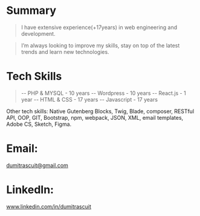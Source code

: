# Summary

> I have extensive experience(+17years) in web engineering and development.

> I’m always looking to improve my skills, stay on top of the latest trends and learn new technologies.

# Tech Skills
> -- PHP & MYSQL - 10 years 
> -- Wordpress - 10 years
> -- React.js - 1 year
> -- HTML & CSS - 17 years
> -- Javascript - 17 years

Other tech skills: Native Gutenberg Blocks, Twig, Blade, composer, RESTful API, OOP, GIT, Bootstrap, npm, webpack, JSON, XML, email templates, Adobe CS, Sketch, Figma.

# Email:
dumitrascuit@gmail.com

# LinkedIn:
www.linkedin.com/in/dumitrascuit

